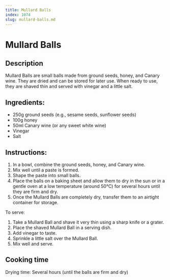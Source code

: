 ```yaml
---
title: Mullard Balls
index: 1074
slug: mullard-balls.md
---
```


# Mullard Balls

## Description
Mullard Balls are small balls made from ground seeds, honey, and Canary wine. They are dried and can be stored for later use. When ready to use, they are shaved thin and served with vinegar and a little salt.

## Ingredients:
- 250g ground seeds (e.g., sesame seeds, sunflower seeds)
- 100g honey
- 50ml Canary wine (or any sweet white wine)
- Vinegar
- Salt

## Instructions:
1. In a bowl, combine the ground seeds, honey, and Canary wine.
2. Mix well until a paste is formed.
3. Shape the paste into small balls.
4. Place the balls on a baking sheet and allow them to dry in the sun or in a gentle oven at a low temperature (around 50°C) for several hours until they are firm and dry.
5. Once the Mullard Balls are completely dry, transfer them to an airtight container for storage.

To serve:
1. Take a Mullard Ball and shave it very thin using a sharp knife or a grater.
2. Place the shaved Mullard Ball in a serving dish.
3. Add vinegar to taste.
4. Sprinkle a little salt over the Mullard Ball.
5. Mix well and serve.

## Cooking time
Drying time: Several hours (until the balls are firm and dry)